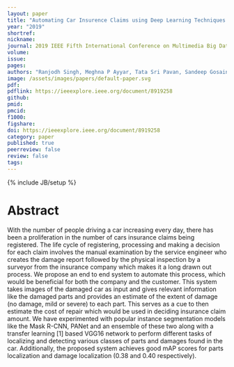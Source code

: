 ```yaml
---
layout: paper
title: "Automating Car Insurence Claims using Deep Learning Techniques."
year: "2019"
shortref: 
nickname: 
journal: 2019 IEEE Fifth International Conference on Multimedia Big Data (BigMM)
volume: 
issue: 
pages: 
authors: "Ranjodh Singh, Meghna P Ayyar, Tata Sri Pavan, Sandeep Gosain and Rajiv Ratn Shah"
image: /assets/images/papers/default-paper.svg
pdf: 
pdflink: https://ieeexplore.ieee.org/document/8919258
github: 
pmid: 
pmcid: 
f1000: 
figshare: 
doi: https://ieeexplore.ieee.org/document/8919258
category: paper
published: true
peerreview: false
review: false
tags: 
---
```


{% include JB/setup %}

# Abstract

With the number of people driving a car increasing every day, there has been a proliferation in the number of cars insurance claims being registered. The life cycle of registering, processing and making a decision for each claim involves the manual examination by the service engineer who creates the damage report followed by the physical inspection by a surveyor from the insurance company which makes it a long drawn out process. We propose an end to end system to automate this process, which would be beneficial for both the company and the customer. This system takes images of the damaged car as input and gives relevant information like the damaged parts and provides an estimate of the extent of damage (no damage, mild or severe) to each part. This serves as a cue to then estimate the cost of repair which would be used in deciding insurance claim amount. We have experimented with popular instance segmentation models like the Mask R-CNN, PANet and an ensemble of these two along with a transfer learning [1] based VGG16 network to perform different tasks of localizing and detecting various classes of parts and damages found in the car. Additionally, the proposed system achieves good mAP scores for parts localization and damage localization (0.38 and 0.40 respectively).